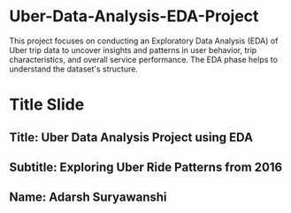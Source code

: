 # Uber-Data-Analysis-EDA-Project
This project focuses on conducting an Exploratory Data Analysis (EDA) of Uber trip data to uncover insights and patterns in user behavior, trip characteristics, and overall service performance. The EDA phase helps to understand the dataset's structure.

#  Title Slide
## Title: Uber Data Analysis Project using EDA
## Subtitle: Exploring Uber Ride Patterns from 2016
## Name: Adarsh Suryawanshi
